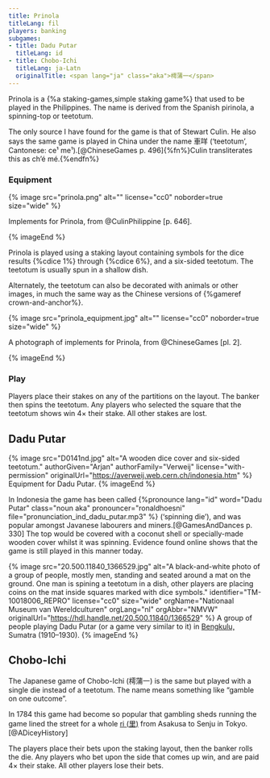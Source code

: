 ```yaml
---
title: Prinola
titleLang: fil
players: banking
subgames:
- title: Dadu Putar
  titleLang: id
- title: Chobo-Ichi
  titleLang: ja-Latn
  originalTitle: <span lang="ja" class="aka">樗蒲一</span>
---
```


<p class="lead"><span lang="fil" class="noun aka">Prinola</span> is a {%a staking-games,simple staking game%} that used to be played in the Philippines. The name is derived from the Spanish <span lang="es">pirinola</span>, a spinning-top or teetotum.</p>

The only source I have found for the game is that of Stewart Culin. He also says the same game is played in China under the name <span lang="yue" class="aka">車咩</span> (‘teetotum’, Cantonese: <span lang="yue-Latn-jyutping" class="aka">ce¹ me¹</span>).[@ChineseGames p. 496]{%fn%}Culin transliterates this as <span lang="yue-Latn" class="aka">ch’é mé</span>.{%endfn%}

### Equipment

{% image src="prinola.png" alt="" license="cc0" noborder=true size="wide" %}

Implements for Prinola, from @CulinPhilippine [p. 646].

{% imageEnd %}

<span lang="fil-Latn" class="noun">Prinola</span> is played using a staking layout containing symbols for the dice results {%cdice 1%} through {%cdice 6%}, and a six-sided teetotum. The teetotum is usually spun in a shallow dish.

Alternately, the teetotum can also be decorated with animals or other images, in much the same way as the Chinese versions of {%gameref crown-and-anchor%}.

{% image src="prinola_equipment.jpg" alt="" license="cc0" noborder=true size="wide" %}

A photograph of implements for Prinola, from @ChineseGames [pl. 2].

{% imageEnd %}

### Play

Players place their stakes on any of the partitions on the layout. The banker then spins the teetotum. Any players who selected the square that the teetotum shows win 4× their stake. All other stakes are lost.

## <span lang="id">Dadu Putar</span>

{% image src="D0141nd.jpg" alt="A wooden dice cover and six-sided teetotum." 
  authorGiven="Arjan" authorFamily="Verweij" license="with-permission" originalUrl="https://averweij.web.cern.ch/indonesia.htm" %}
Equipment for <span lang="id">Dadu Putar</span>.
{% imageEnd %}

In Indonesia the game has been called {%pronounce lang="id" word="Dadu Putar" class="noun aka" pronouncer="ronaldhoesni" file="pronunciation_ind_dadu_putar.mp3" %} (‘spinning die’), and was popular amongst Javanese labourers and miners.[@GamesAndDances p. 330] The top would be covered with a coconut shell or specially-made wooden cover whilst it was spinning. Evidence found online shows that the game is still played in this manner today.

{% image src="20.500.11840_1366529.jpg"
  alt="A black-and-white photo of a group of people, mostly men, standing and seated around a mat on the ground. One man is spining a teetotum in a dish, other players are placing coins on the mat inside squares marked with dice symbols."
  identifier="TM-10018006_REPRO"
  license="cc0"
  size="wide"
  orgName="Nationaal Museum van Wereldculturen"
  orgLang="nl"
  orgAbbr="NMVW"
  originalUrl="https://hdl.handle.net/20.500.11840/1366529" %}
A group of people playing <span lang="id">Dadu Putar</span> (or a game very similar to it) in [Bengkulu,](https://en.wikipedia.org/wiki/Bengkulu) Sumatra (1910–1930).
{% imageEnd %}

## <span lang="ja-Latn" class="noun">Chobo-Ichi</span>

The Japanese game of <span lang="ja-Latn" class="aka noun">Chobo-Ichi</span> (<span lang="ja" class="aka">樗蒲一</span>) is the same but played with a single die instead of a teetotum. The name means something like “gamble on one outcome”.

In 1784 this game had become so popular that gambling sheds running the game lined the street for a whole [<span lang="ja-Latn">ri</span> (<span lang="ja">里</span>)](https://en.wiktionary.org/wiki/%E9%87%8C#Etymology_2_2) from Asakusa to Senju in Tokyo.[@ADiceyHistory]

The players place their bets upon the staking layout, then the banker rolls the die. Any players who bet upon the side that comes up win, and are paid 4× their stake. All other players lose their bets.
